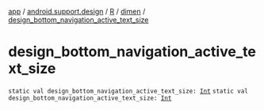 [app](../../../index.md) / [android.support.design](../../index.md) / [R](../index.md) / [dimen](index.md) / [design_bottom_navigation_active_text_size](.)

# design_bottom_navigation_active_text_size

`static val design_bottom_navigation_active_text_size: `[`Int`](https://kotlinlang.org/api/latest/jvm/stdlib/kotlin/-int/index.html)
`static val design_bottom_navigation_active_text_size: `[`Int`](https://kotlinlang.org/api/latest/jvm/stdlib/kotlin/-int/index.html)